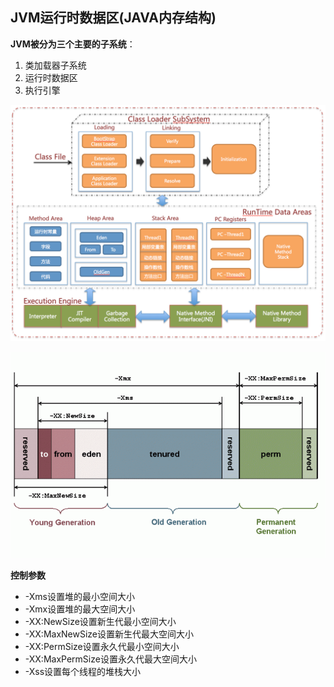 ## JVM运行时数据区\(JAVA内存结构\)

**JVM被分为三个主要的子系统**：

1. 类加载器子系统
2. 运行时数据区
3. 执行引擎

![](/assets/20180420002815001.png)

![](/assets/201803301358001.png)

**控制参数**

* -Xms设置堆的最小空间大小
* -Xmx设置堆的最大空间大小
* -XX:NewSize设置新生代最小空间大小
* -XX:MaxNewSize设置新生代最大空间大小
* -XX:PermSize设置永久代最小空间大小
* -XX:MaxPermSize设置永久代最大空间大小
* -Xss设置每个线程的堆栈大小




